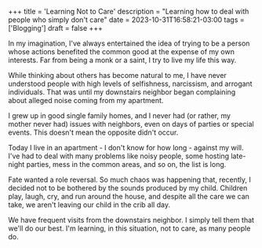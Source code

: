 +++
title = 'Learning Not to Care'
description = "Learning how to deal with people who simply don't care"
date = 2023-10-31T16:58:21-03:00
tags = ['Blogging']
draft = false
+++

In my imagination, I've always entertained the idea of trying to be a person whose actions benefited the common good at the expense of my own interests. Far from being a monk or a saint, I try to live my life this way.

While thinking about others has become natural to me, I have never understood people with high levels of selfishness, narcissism, and arrogant individuals. That was until my downstairs neighbor began complaining about alleged noise coming from my apartment.

I grew up in good single family homes, and I never had (or rather, my mother never had) issues with neighbors, even on days of parties or special events. This doesn't mean the opposite didn't occur.

Today I live in an apartment - I don't know for how long - against my will. I've had to deal with many problems like noisy people, some hosting late-night parties, mess in the common areas, and so on, the list is long.

Fate wanted a role reversal. So much chaos was happening that, recently, I decided not to be bothered by the sounds produced by my child. Children play, laugh, cry, and run around the house, and despite all the care we can take, we aren't leaving our child in the crib all day.

We have frequent visits from the downstairs neighbor. I simply tell them that we'll do our best. I'm learning, in this situation, not to care, as many people do.